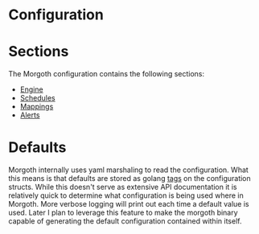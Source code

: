 # Configuration


# Sections

The Morgoth configuration contains the following sections:

* [Engine](engine.md)
* [Schedules](schedules.md)
* [Mappings](mappings.md)
* [Alerts](alerts.md)


# Defaults

Morgoth internally uses yaml marshaling to read the configuration.
What this means is that defaults are stored as golang [tags](https://golang.org/ref/spec#Struct_types) on the configuration structs.
While this doesn't serve as extensive API documentation it is relatively quick to determine what configuration is being used where in Morgoth.
More verbose logging will print out each time a default value is used.
Later I plan to leverage this feature to make the morgoth binary capable of generating the default configuration contained within itself.

